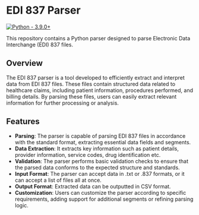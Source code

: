 # EDI 837 Parser
[![Python - 3.9.0+](https://img.shields.io/badge/Python-3.9.0%2B-orange)](https://www.python.org/downloads/release/python-390/)

This repository contains a Python parser designed to parse Electronic Data Interchange (EDI) 837 files.

## Overview

The EDI 837 parser is a tool developed to efficiently extract and interpret data from EDI 837 files. These files contain structured data related to healthcare claims, including patient information, procedures performed, and billing details. By parsing these files, users can easily extract relevant information for further processing or analysis.

## Features

- **Parsing**: The parser is capable of parsing EDI 837 files in accordance with the standard format, extracting essential data fields and segments.
- **Data Extraction**: It extracts key information such as patient details, provider information, service codes, drug identification etc.
- **Validation**: The parser performs basic validation checks to ensure that the parsed data conforms to the expected structure and standards.
- **Input Format**: The parser can accept data in .txt or .837 formats, or it can accept a list of files all at once.
- **Output Format**: Extracted data can be outputted in CSV format.
- **Customization**: Users can customize the parser according to specific requirements, adding support for additional segments or refining parsing logic.





